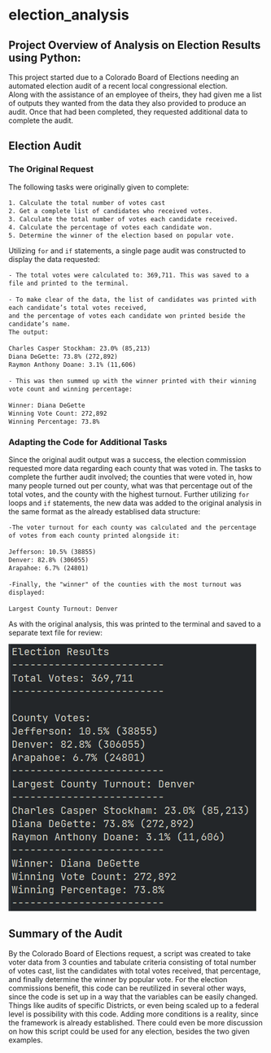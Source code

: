 # election_analysis

## Project Overview of Analysis on Election Results using Python:

This project started due to a Colorado Board of Elections needing an automated election audit of a recent local congressional election.</br>
Along with the assistance of an employee of theirs, they had given me a list of outputs they wanted from the data they also provided to produce an audit. Once that had been completed, they requested additional data to complete the audit.


## Election Audit

### The Original Request

The following tasks were originally given to complete:

    1. Calculate the total number of votes cast
    2. Get a complete list of candidates who received votes.
    3. Calculate the total number of votes each candidate received.
    4. Calculate the percentage of votes each candidate won.
    5. Determine the winner of the election based on popular vote.

Utilizing `for` and `if` statements, a single page audit was constructed to display the data requested:

    - The total votes were calculated to: 369,711. This was saved to a file and printed to the terminal.

    - To make clear of the data, the list of candidates was printed with each candidate’s total votes received,
    and the percentage of votes each candidate won printed beside the candidate’s name.
    The output:

    Charles Casper Stockham: 23.0% (85,213)
    Diana DeGette: 73.8% (272,892)
    Raymon Anthony Doane: 3.1% (11,606)

    - This was then summed up with the winner printed with their winning vote count and winning percentage:

    Winner: Diana DeGette
    Winning Vote Count: 272,892
    Winning Percentage: 73.8%

### Adapting the Code for Additional Tasks

Since the original audit output was a success, the election commission requested more data regarding each county that was voted in. The tasks to complete the further audit involved; the counties that were voted in, how many people turned out per county, what was that percentage out of the total votes, and the county with the highest turnout. Further utilizing `for` loops and `if` statements, the new data was added to the original analysis in the same format as the already establised data structure:

    -The voter turnout for each county was calculated and the percentage of votes from each county printed alongside it:

    Jefferson: 10.5% (38855)
    Denver: 82.8% (306055)
    Arapahoe: 6.7% (24801)

    -Finally, the "winner" of the counties with the most turnout was displayed:

    Largest County Turnout: Denver

As with the original analysis, this was printed to the terminal and saved to a separate text file for review:

![Image of completed audit output](analysis/completedaudit.png)


## Summary of the Audit

By the Colorado Board of Elections request, a script was created to take voter data from 3 counties and tabulate criteria consisting of total number of votes cast, list the candidates with total votes received, that percentage, and finally determine the winner by popular vote.
For the election commissions benefit, this code can be reutilized in several other ways, since the code is set up in a way that the variables can be easily changed. Things like audits of specific Districts, or even being scaled up to a federal level is possibility with this code. Adding more conditions is a reality, since the framework is already established. There could even be more discussion on how this script could be used for any election, besides the two given examples.
